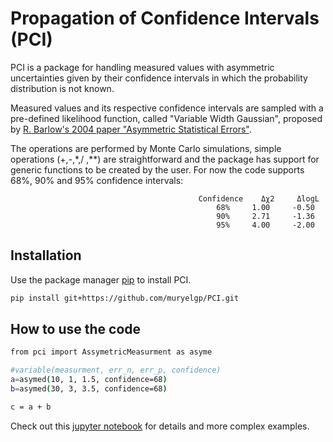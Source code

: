 # Propagation of Confidence Intervals (PCI)

PCI is a package for handling measured values with asymmetric uncertainties given by their confidence intervals in which the probability distribution is not known.

Measured values and its respective confidence intervals are sampled with a pre-defined likelihood function, called "Variable Width Gaussian", 
proposed by [R. Barlow's 2004 paper "Asymmetric Statistical Errors"](https://arxiv.org/pdf/physics/0406120.pdf).


The operations are performed by Monte Carlo simulations, simple operations (+,-,*,/ ,**) are straightforward and the package has support for generic functions to be created by the user. For now the code supports 68%, 90% and 95% confidence intervals:

                                              Confidence	Δχ2     ΔlogL
                                                  68%     1.00     -0.50
                                                  90%     2.71     -1.36
                                                  95%     4.00     -2.00



## Installation

Use the package manager [pip](https://pip.pypa.io/en/stable/) to install PCI.

```bash
pip install git+https://github.com/muryelgp/PCI.git
```

## How to use the code

```bash
from pci import AssymetricMeasurment as asyme

#variable(measurment, err_n, err_p, confidence)
a=asymed(10, 1, 1.5, confidence=68)
b=asymed(30, 3, 3.5, confidence=68)

c = a + b 
```
Check out this [jupyter notebook](https://github.com/muryelgp/PCI/blob/master/pci/How_to.ipynb) for details and more complex examples.
